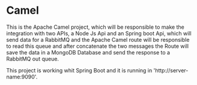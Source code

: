 # Camel

This is the Apache Camel project, which will be responsible to make the integration with two APIs, a Node Js Api and an
Spring boot Api, which will send data for a RabbitMQ and the Apache Camel route will be responsible to read this queue and
after concatenate the two messages the Route will save the data in a MongoDB Database and send the response to a RabbitMQ out queue.

This project is working whit Spring Boot and it is running in 'http://server-name:9090'.
